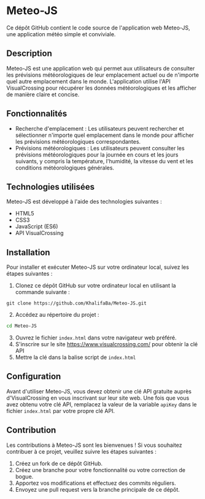 # Meteo-JS

Ce dépôt GitHub contient le code source de l'application web Meteo-JS, une application météo simple et conviviale.

## Description

Meteo-JS est une application web qui permet aux utilisateurs de consulter les prévisions météorologiques de leur emplacement actuel ou de n'importe quel autre emplacement dans le monde. L'application utilise l'API VisualCrossing pour récupérer les données météorologiques et les afficher de manière claire et concise.

## Fonctionnalités

- Recherche d'emplacement : Les utilisateurs peuvent rechercher et sélectionner n'importe quel emplacement dans le monde pour afficher les prévisions météorologiques correspondantes.
- Prévisions météorologiques : Les utilisateurs peuvent consulter les prévisions météorologiques pour la journée en cours et les jours suivants, y compris la température, l'humidité, la vitesse du vent et les conditions météorologiques générales.

## Technologies utilisées

Meteo-JS est développé à l'aide des technologies suivantes :

- HTML5
- CSS3
- JavaScript (ES6)
- API VisualCrossing

## Installation

Pour installer et exécuter Meteo-JS sur votre ordinateur local, suivez les étapes suivantes :

1. Clonez ce dépôt GitHub sur votre ordinateur local en utilisant la commande suivante :
```
git clone https://github.com/KhalifaBa/Meteo-JS.git
```
2. Accédez au répertoire du projet :
```bash
cd Meteo-JS
```
3. Ouvrez le fichier `index.html` dans votre navigateur web préféré.
4. S'inscrire sur le site https://www.visualcrossing.com/ pour obtenir la clé API
5. Mettre la clé dans la balise script de `index.html`

## Configuration

Avant d'utiliser Meteo-JS, vous devez obtenir une clé API gratuite auprès d'VisualCrossing en vous inscrivant sur leur site web. Une fois que vous avez obtenu votre clé API, remplacez la valeur de la variable `apiKey` dans le fichier `index.html` par votre propre clé API.

## Contribution

Les contributions à Meteo-JS sont les bienvenues ! Si vous souhaitez contribuer à ce projet, veuillez suivre les étapes suivantes :

1. Créez un fork de ce dépôt GitHub.
2. Créez une branche pour votre fonctionnalité ou votre correction de bogue.
3. Apportez vos modifications et effectuez des commits réguliers.
4. Envoyez une pull request vers la branche principale de ce dépôt.
